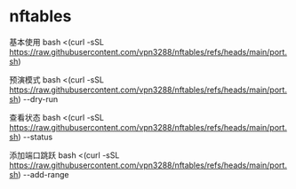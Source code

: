 # nftables
基本使用
bash <(curl -sSL https://raw.githubusercontent.com/vpn3288/nftables/refs/heads/main/port.sh)

预演模式
bash <(curl -sSL https://raw.githubusercontent.com/vpn3288/nftables/refs/heads/main/port.sh) --dry-run

查看状态
bash <(curl -sSL https://raw.githubusercontent.com/vpn3288/nftables/refs/heads/main/port.sh) --status

添加端口跳跃
bash <(curl -sSL https://raw.githubusercontent.com/vpn3288/nftables/refs/heads/main/port.sh) --add-range
